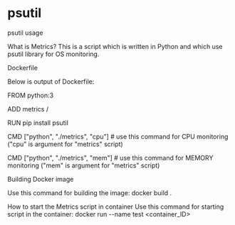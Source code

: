 # psutil
psutil usage


What is Metrics?
This is a script which is written in Python and which use psutil library for OS monitoring.
 
Dockerfile

Below is output of Dockerfile:

FROM python:3

ADD metrics /

RUN pip install psutil

CMD ["python", "./metrics", "cpu"]  # use this command for CPU monitoring ("cpu" is argument for "metrics" script)

CMD ["python", "./metrics", "mem"]  # use this command for MEMORY monitoring ("mem" is argument for "metrics" script)

Building Docker image

Use this command for building the image:
docker build .

How to start the Metrics script in container
Use this command for starting script in the container:
docker run --name test <container_ID>
